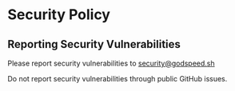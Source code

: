 # Security Policy

## Reporting Security Vulnerabilities

Please report security vulnerabilities to security@godspeed.sh

Do not report security vulnerabilities through public GitHub issues.
